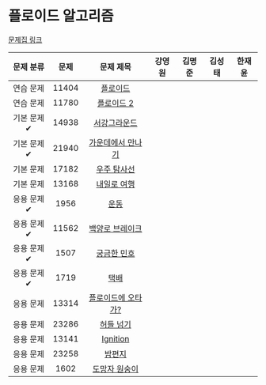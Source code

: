 # 플로이드 알고리즘

[문제집 링크](https://www.acmicpc.net/workbook/view/10318)

| 문제 분류 | 문제 | 문제 제목 | 강영원 | 김명준 | 김성태 | 한재윤 |
| :-: | :-: | :-: | :-: | --- | --- | --- |
| 연습 문제 | 11404 | [플로이드](https://www.acmicpc.net/problem/11404) |   |   |   |   |
| 연습 문제 | 11780 | [플로이드 2](https://www.acmicpc.net/problem/11780) |   |   |   |   |
| 기본 문제✔ | 14938 | [서강그라운드](https://www.acmicpc.net/problem/14938) |   |   |   |   |
| 기본 문제✔ | 21940 | [가운데에서 만나기](https://www.acmicpc.net/problem/21940) |   |   |   |   |
| 기본 문제 | 17182 | [우주 탐사선](https://www.acmicpc.net/problem/17182) |   |   |   |   |
| 기본 문제 | 13168 | [내일로 여행](https://www.acmicpc.net/problem/13168) |   |   |   |   |
| 응용 문제✔ | 1956 | [운동](https://www.acmicpc.net/problem/1956) |   |   |   |   |
| 응용 문제✔ | 11562 | [백양로 브레이크](https://www.acmicpc.net/problem/11562) |   |   |   |   |
| 응용 문제✔ | 1507 | [궁금한 민호](https://www.acmicpc.net/problem/1507) |   |   |   |   |
| 응용 문제✔ | 1719 | [택배](https://www.acmicpc.net/problem/1719) |   |   |   |   |
| 응용 문제 | 13314 | [플로이드에 오타가?](https://www.acmicpc.net/problem/13314) |   |   |   |   |
| 응용 문제 | 23286 | [허들 넘기](https://www.acmicpc.net/problem/23286) |   |   |   |   |
| 응용 문제 | 13141 | [Ignition](https://www.acmicpc.net/problem/13141) |   |   |   |   |
| 응용 문제 | 23258 | [밤편지](https://www.acmicpc.net/problem/23258) |   |   |   |   |
| 응용 문제 | 1602 | [도망자 원숭이](https://www.acmicpc.net/problem/1602) |   |   |   |   |